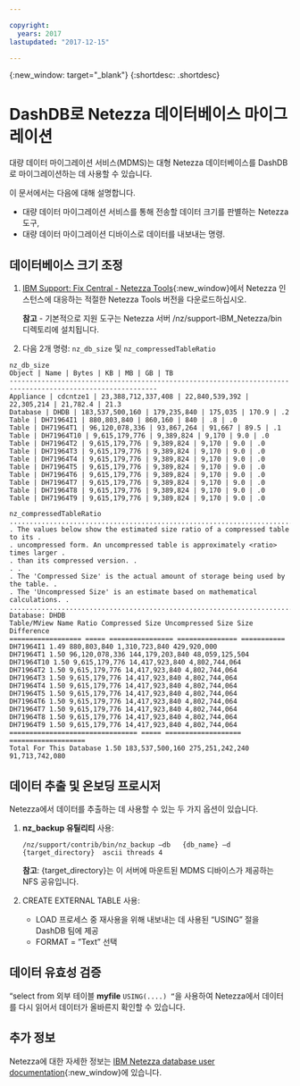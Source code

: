 ```yaml
---

copyright:
  years: 2017
lastupdated: "2017-12-15"

---
```

{:new_window: target="_blank"}
{:shortdesc: .shortdesc}

# DashDB로 Netezza 데이터베이스 마이그레이션

대량 데이터 마이그레이션 서비스(MDMS)는 대형 Netezza 데이터베이스를 DashDB로 마이그레이션하는 데 사용할 수 있습니다.

이 문서에서는 다음에 대해 설명합니다.
- 대량 데이터 마이그레이션 서비스를 통해 전송할 데이터 크기를 판별하는 Netezza 도구,
- 대량 데이터 마이그레이션 디바이스로 데이터를 내보내는 명령.

## 데이터베이스 크기 조정
1. [IBM Support: Fix Central - Netezza Tools](https://www-945.ibm.com/support/fixcentral/options?selectionBean.selectedTab=find&selection=ibm%2fInformation+Management%3bPureData+System+for+Analytics%3bibm%2fInformation+Management%2fNetezza+Tools){:new_window}에서 Netezza 인스턴스에 대응하는 적절한 Netezza Tools 버전을 다운로드하십시오.

   **참고** - 기본적으로 지원 도구는 Netezza 서버 /nz/support-IBM_Netezza<version>/bin 디렉토리에 설치됩니다.
   
2. 다음 2개 명령: `nz_db_size` 및 `nz_compressedTableRatio`

```
nz_db_size
Object | Name | Bytes | KB | MB | GB | TB
-----------------------------------------------------------------------------------------------------------
Appliance | cdcntze1 | 23,388,712,337,408 | 22,840,539,392 | 22,305,214 | 21,782.4 | 21.3
Database | DHDB | 183,537,500,160 | 179,235,840 | 175,035 | 170.9 | .2
Table | DH71964I1 | 880,803,840 | 860,160 | 840 | .8 | .0
Table | DH71964T1 | 96,120,078,336 | 93,867,264 | 91,667 | 89.5 | .1
Table | DH71964T10 | 9,615,179,776 | 9,389,824 | 9,170 | 9.0 | .0
Table | DH71964T2 | 9,615,179,776 | 9,389,824 | 9,170 | 9.0 | .0
Table | DH71964T3 | 9,615,179,776 | 9,389,824 | 9,170 | 9.0 | .0
Table | DH71964T4 | 9,615,179,776 | 9,389,824 | 9,170 | 9.0 | .0
Table | DH71964T5 | 9,615,179,776 | 9,389,824 | 9,170 | 9.0 | .0
Table | DH71964T6 | 9,615,179,776 | 9,389,824 | 9,170 | 9.0 | .0
Table | DH71964T7 | 9,615,179,776 | 9,389,824 | 9,170 | 9.0 | .0
Table | DH71964T8 | 9,615,179,776 | 9,389,824 | 9,170 | 9.0 | .0
Table | DH71964T9 | 9,615,179,776 | 9,389,824 | 9,170 | 9.0 | .0
```
```
nz_compressedTableRatio
....................................................................................
. The values below show the estimated size ratio of a compressed table to its .
. uncompressed form. An uncompressed table is approximately <ratio> times larger .
. than its compressed version. .
. .
. The 'Compressed Size' is the actual amount of storage being used by the table. .
. The 'Uncompressed Size' is an estimate based on mathematical calculations. .
....................................................................................
Database: DHDB
Table/MView Name Ratio Compressed Size Uncompressed Size Size Difference
================== ===== ================ =============== ===========
DH71964I1 1.49 880,803,840 1,310,723,840 429,920,000
DH71964T1 1.50 96,120,078,336 144,179,203,840 48,059,125,504
DH71964T10 1.50 9,615,179,776 14,417,923,840 4,802,744,064
DH71964T2 1.50 9,615,179,776 14,417,923,840 4,802,744,064
DH71964T3 1.50 9,615,179,776 14,417,923,840 4,802,744,064
DH71964T4 1.50 9,615,179,776 14,417,923,840 4,802,744,064
DH71964T5 1.50 9,615,179,776 14,417,923,840 4,802,744,064
DH71964T6 1.50 9,615,179,776 14,417,923,840 4,802,744,064
DH71964T7 1.50 9,615,179,776 14,417,923,840 4,802,744,064
DH71964T8 1.50 9,615,179,776 14,417,923,840 4,802,744,064
DH71964T9 1.50 9,615,179,776 14,417,923,840 4,802,744,064
================================ ===== =================== ===================
Total For This Database 1.50 183,537,500,160 275,251,242,240 91,713,742,080
```

## 데이터 추출 및 온보딩 프로시저

Netezza에서 데이터를 추출하는 데 사용할 수 있는 두 가지 옵션이 있습니다.
1. **nz_backup 유틸리티** 사용:

   `/nz/support/contrib/bin/nz_backup –db   {db_name} –d  {target_directory}  ascii threads 4`
   
   **참고**: {target_directory}는 이 서버에 마운트된 MDMS 디바이스가 제공하는 NFS 공유입니다.
2. CREATE EXTERNAL TABLE 사용:
   - LOAD 프로세스 중 재사용을 위해 내보내는 데 사용된 “USING” 절을 DashDB 팀에 제공
   - FORMAT = ”Text” 선택
   
   
## 데이터 유효성 검증
“select from 외부 테이블 **myfile** `USING(....) “`을 사용하여 Netezza에서 데이터를 다시 읽어서 데이터가 올바른지 확인할 수 있습니다.
 
## 추가 정보
Netezza에 대한 자세한 정보는 [IBM Netezza database user documentation](https://www.ibm.com/support/knowledgecenter/en/SSULQD_7.2.1/com.ibm.nz.dbu.doc/c_dbuser_plg_overview.html){:new_window}에 있습니다.

